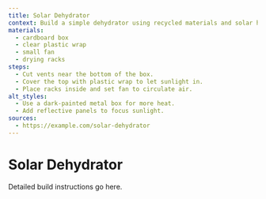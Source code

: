 ```yaml
---
title: Solar Dehydrator
context: Build a simple dehydrator using recycled materials and solar heat.
materials:
  - cardboard box
  - clear plastic wrap
  - small fan
  - drying racks
steps:
  - Cut vents near the bottom of the box.
  - Cover the top with plastic wrap to let sunlight in.
  - Place racks inside and set fan to circulate air.
alt_styles:
  - Use a dark-painted metal box for more heat.
  - Add reflective panels to focus sunlight.
sources:
  - https://example.com/solar-dehydrator
---
```


# Solar Dehydrator

Detailed build instructions go here.
